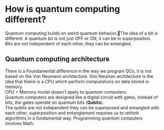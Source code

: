 # How is quantum computing different?
Quantum computing builds on weird quantum behavior.The idea of a bit is different: A quantum bit is not just OFF or ON, it can be in superposition.
Bits are not independent of each other, they can be entangled.

## Quantum computing architecture
There is a Foundamental difference in the way we program QCs, it is not based on the Von Neumann architecture. Von Neuman architecture is the idea that theire is a CPU which perform computations on data stored in memory.  
CPU + Memory model doesn't apply to quantum computers.  
Quantum computers are designed like a digital circuit with gates, instead of bits, the gates operate on quantum bits (**Qubits**).  
The qubits are not independent they can be superposed and entangled with each other, superposition and entanglement requires us to rethink algorithms in a fundamental way. Programming quantum computers involves Math.  